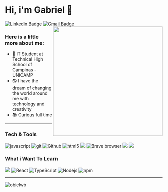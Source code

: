 # Hi, i'm Gabriel 👋
[![Linkedin Badge](https://img.shields.io/badge/-Linkedin-blue?style=&logo=Linkedin&logoColor=white&link=https://www.linkedin.com/in/gabriel-bartmanovicz/)](https://www.linkedin.com/in/gabriel-bartmanovicz/) 
[![Gmail Badge ](https://img.shields.io/badge/Gmail-red?style=flat-square&logo=gmail&logoColor=white&link=mailto:obielwb@gmail.com)](mailto:obielwb@gmail.com)
<img align="right" src="https://user-images.githubusercontent.com/61317250/118313399-0fb6da80-b4c9-11eb-96f1-55458a5af3f1.png" style="width:350px; height:350px; border: 50px; max-width:100%;">

### Here is a little more about me: 

- 🏫 IT Student at Technical High School of Campinas - UNICAMP
- 🌎 I have the dream of changing the world around me with technology and creativity
- 📚 Curious full time

--- 

### Tech & Tools
<p>
  <img alt="javascript" src="https://img.shields.io/badge/-JavaScript-eed718?style=flat-square&logo=javascript&logoColor=ffffff">
  <img alt="git" src="https://img.shields.io/badge/-Git-F05032?style=flat-square&logo=git&logoColor=white" />
  <img alt="Github" src="http://img.shields.io/badge/-Github-000000?style=flat-square&logo=github&logoColor=FFFFFF">
  <img alt="html5" src="https://img.shields.io/badge/-HTML5-E34F26?style=flat-square&logo=html5&logoColor=white" />
  <img src = "https://img.shields.io/badge/-CSS3-1572B6?style=flat-square&logo=css3&logoColor=white">
  <img alt="Brave browser" src="https://img.shields.io/badge/-Brave_Browser-FB542B?style=flat-square&logo=brave&logoColor=white" />
  <img src="http://img.shields.io/badge/-VS%20Code-007ACC?style=flat-square&logo=visual%20studio%20code&logoColor=white">
  <img src="https://img.shields.io/badge/Microsoft_SQL_Server-CC2927?style=flat-square&logo=microsoft-sql-server&logoColor=white">
</p>

### What i Want To Learn

<p> 
  <img src="http://img.shields.io/badge/-Java-F89820?style=flat-square&logo=java&logoColor=white">
  <img alt="React" src="https://img.shields.io/badge/-React-45b8d8?style=flat-square&logo=react&logoColor=white" />
  <img alt="TypeScript" src="https://img.shields.io/badge/-TypeScript-007ACC?style=flat-square&logo=typescript&logoColor=white" />
  <img alt="Nodejs" src="https://img.shields.io/badge/-Nodejs-43853d?style=flat-square&logo=Node.js&logoColor=white" />
  <img alt="npm" src="https://img.shields.io/badge/-NPM-CB3837?style=flat-square&logo=npm&logoColor=white" />
</p>

---
<!--<p align="center"><img alt="Languages" src="https://github-readme-stats.vercel.app/api/top-langs/?username=obielwb" /></p>-->

  <img src="https://github-readme-stats.vercel.app/api/top-langs?username=obielwb&show_icons=true&layout=compact&locale=en&theme=white" alt="obielwb" />  
